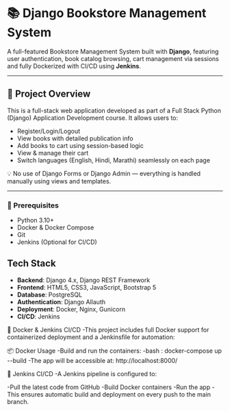 # 📚 Django Bookstore Management System

A full-featured Bookstore Management System built with **Django**, featuring user authentication, book catalog browsing, cart management via sessions and fully Dockerized with CI/CD using **Jenkins**.

---

## 🌟 Project Overview

This is a full-stack web application developed as part of a Full Stack Python (Django) Application Development course. It allows users to:

- Register/Login/Logout
- View books with detailed publication info
- Add books to cart using session-based logic
- View & manage their cart
- Switch languages (English, Hindi, Marathi) seamlessly on each page

💡 No use of Django Forms or Django Admin — everything is handled manually using views and templates.

---

### 🔧 Prerequisites

- Python 3.10+
- Docker & Docker Compose
- Git
- Jenkins (Optional for CI/CD)

## Tech Stack

- **Backend**: Django 4.x, Django REST Framework
- **Frontend**: HTML5, CSS3, JavaScript, Bootstrap 5
- **Database**: PostgreSQL
- **Authentication**: Django Allauth
- **Deployment**: Docker, Nginx, Gunicorn
- **CI/CD**: Jenkins

🐳 Docker & Jenkins CI/CD
-This project includes full Docker support for containerized deployment and a Jenkinsfile for automation:

📦 Docker Usage
-Build and run the containers:
-bash :
docker-compose up --build
-The app will be accessible at:
http://localhost:8000/

🔄 Jenkins CI/CD
-A Jenkins pipeline is configured to:

-Pull the latest code from GitHub
-Build Docker containers
-Run the app
-This ensures automatic build and deployment on every push to the main branch.
